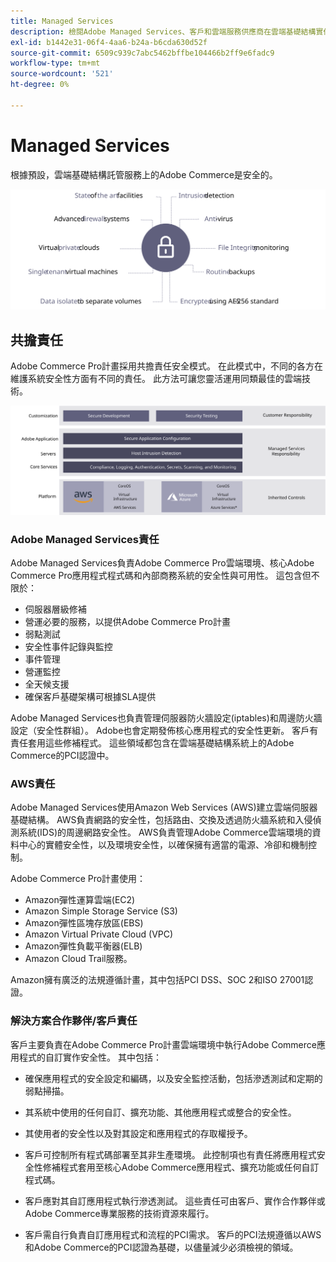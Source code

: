 ```yaml
---
title: Managed Services
description: 檢閱Adobe Managed Services、客戶和雲端服務供應商在雲端基礎結構實作方面對您Adobe Commerce的責任。
exl-id: b1442e31-06f4-4aa6-b24a-b6cda630d52f
source-git-commit: 6509c939c7abc5462bffbe104466b2ff9e6fadc9
workflow-type: tm+mt
source-wordcount: '521'
ht-degree: 0%

---
```


# Managed Services

根據預設，雲端基礎結構託管服務上的Adobe Commerce是安全的。

![顯示Adobe Commerce managed services的圖表](../../../assets/playbooks/managed-services.svg)

## 共擔責任

Adobe Commerce Pro計畫採用共擔責任安全模式。 在此模式中，不同的各方在維護系統安全性方面有不同的責任。 此方法可讓您靈活運用同類最佳的雲端技術。

![顯示Adobe Commerce共用職責模型的圖表](../../../assets/playbooks/shared-responsibility.svg)

### Adobe Managed Services責任

Adobe Managed Services負責Adobe Commerce Pro雲端環境、核心Adobe Commerce Pro應用程式程式碼和內部商務系統的安全性與可用性。 這包含但不限於：

- 伺服器層級修補
- 營運必要的服務，以提供Adobe Commerce Pro計畫
- 弱點測試
- 安全性事件記錄與監控
- 事件管理
- 營運監控
- 全天候支援
- 確保客戶基礎架構可根據SLA提供

Adobe Managed Services也負責管理伺服器防火牆設定(iptables)和周邊防火牆設定（安全性群組）。 Adobe也會定期發佈核心應用程式的安全性更新。 客戶有責任套用這些修補程式。 這些領域都包含在雲端基礎結構系統上的Adobe Commerce的PCI認證中。

### AWS責任

Adobe Managed Services使用Amazon Web Services (AWS)建立雲端伺服器基礎結構。 AWS負責網路的安全性，包括路由、交換及透過防火牆系統和入侵偵測系統(IDS)的周邊網路安全性。 AWS負責管理Adobe Commerce雲端環境的資料中心的實體安全性，以及環境安全性，以確保擁有適當的電源、冷卻和機制控制。

Adobe Commerce Pro計畫使用：

- Amazon彈性運算雲端(EC2)
- Amazon Simple Storage Service (S3)
- Amazon彈性區塊存放區(EBS)
- Amazon Virtual Private Cloud (VPC)
- Amazon彈性負載平衡器(ELB)
- Amazon Cloud Trail服務。

Amazon擁有廣泛的法規遵循計畫，其中包括PCI DSS、SOC 2和ISO 27001認證。

### 解決方案合作夥伴/客戶責任

客戶主要負責在Adobe Commerce Pro計畫雲端環境中執行Adobe Commerce應用程式的自訂實作安全性。 其中包括：

- 確保應用程式的安全設定和編碼，以及安全監控活動，包括滲透測試和定期的弱點掃描。

- 其系統中使用的任何自訂、擴充功能、其他應用程式或整合的安全性。

- 其使用者的安全性以及對其設定和應用程式的存取權授予。

- 客戶可控制所有程式碼部署至其非生產環境。 此控制項也有責任將應用程式安全性修補程式套用至核心Adobe Commerce應用程式、擴充功能或任何自訂程式碼。

- 客戶應對其自訂應用程式執行滲透測試。 這些責任可由客戶、實作合作夥伴或Adobe Commerce專業服務的技術資源來履行。

- 客戶需自行負責自訂應用程式和流程的PCI需求。 客戶的PCI法規遵循以AWS和Adobe Commerce的PCI認證為基礎，以儘量減少必須檢視的領域。
